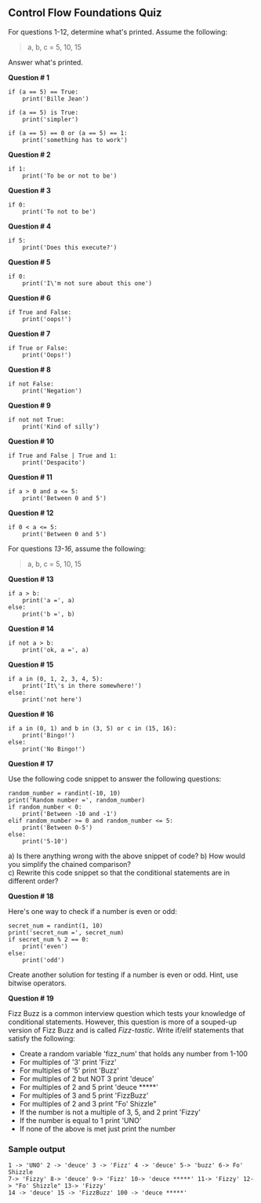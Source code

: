 ## Control Flow Foundations Quiz

For questions 1-12,  determine what's printed. Assume the following:

> a, b, c = 5, 10, 15

  Answer what's printed. 

**Question # 1**
      
    if (a == 5) == True:  
        print('Bille Jean')  
      
    if (a == 5) is True:  
        print('simpler')  
      
    if (a == 5) == 0 or (a == 5) == 1:  
        print('something has to work')  

  
**Question # 2** 

    if 1:  
        print('To be or not to be')  
      

**Question # 3**

    if 0:  
        print('To not to be')  


**Question # 4**

    if 5:  
        print('Does this execute?')  

**Question # 5**

    if 0:  
        print('I\'m not sure about this one')  

**Question # 6**

    if True and False:  
        print('oops!')  

**Question # 7**

    if True or False:  
        print('Oops!')  

**Question # 8**

    if not False:  
        print('Negation')  

**Question # 9**

    if not not True:  
        print('Kind of silly')  
      

**Question # 10**

    if True and False | True and 1:  
        print('Despacito')  

**Question # 11**

    if a > 0 and a <= 5:  
        print('Between 0 and 5')  

**Question # 12**
  
    if 0 < a <= 5:  
        print('Between 0 and 5')  

For questions *13-16*, assume the following: 

> a, b, c = 5, 10, 15

**Question # 13**

    if a > b:  
        print('a =', a)  
    else:  
        print('b =', b)  

**Question # 14**

    if not a > b:  
        print('ok, a =', a)  

**Question # 15**

    if a in (0, 1, 2, 3, 4, 5):  
        print('It\'s in there somewhere!')  
    else:  
        print('not here')  

**Question # 16**

    if a in (0, 1) and b in (3, 5) or c in (15, 16):  
        print('Bingo!')  
    else:  
        print('No Bingo!')  

**Question # 17**  
  
Use the following code snippet to answer the following questions:

    random_number = randint(-10, 10)  
    print('Random number =', random_number)  
    if random_number < 0:  
        print('Between -10 and -1')  
    elif random_number >= 0 and random_number <= 5:  
        print('Between 0-5')  
    else:  
        print('5-10')

a) Is there anything wrong with the above snippet of code?
b) How would you simplify the chained comparison?  
c) Rewrite this code snippet so that the conditional statements are in different order?

**Question # 18**

Here's one way to check if a number is even or odd:

    secret_num = randint(1, 10)  
    print('secret_num =', secret_num)  
    if secret_num % 2 == 0:  
        print('even')  
    else:  
        print('odd')

Create another solution for testing if a number is even or odd. Hint, use bitwise operators. 

**Question # 19**

Fizz Buzz is a common interview question which tests your knowledge of conditional statements.  However, this question is more of a souped-up version of Fizz Buzz and is called *Fizz-tastic*. Write if/elif statements that satisfy the following:

 - Create a random variable 'fizz_num' that holds any number from 1-100 
 - For multiples of '3' print 'Fizz'   
 - For multiples of '5' print 'Buzz' 
 - For multiples of 2 but NOT 3 print 'deuce'   
 - For multiples of 2 and 5 print 'deuce *****'   
 - For multiples of 3 and 5 print 'FizzBuzz'   
 - For multiples of 2 and 3 print "Fo' Shizzle" 
 - If the number is not a multiple of 3, 5, and 2 print 'Fizzy'   
 - If the number is equal to 1 print 'UNO'   
 - If none of the above is met just print the number

### Sample output  

    1 -> 'UNO' 2 -> 'deuce' 3 -> 'Fizz' 4 -> 'deuce' 5-> 'buzz' 6-> Fo' Shizzle  
    7-> 'Fizzy' 8-> 'deuce' 9-> 'Fizz' 10-> 'deuce *****' 11-> 'Fizzy' 12-> "Fo' Shizzle" 13-> 'Fizzy'  
    14 -> 'deuce' 15 -> 'FizzBuzz' 100 -> 'deuce *****'